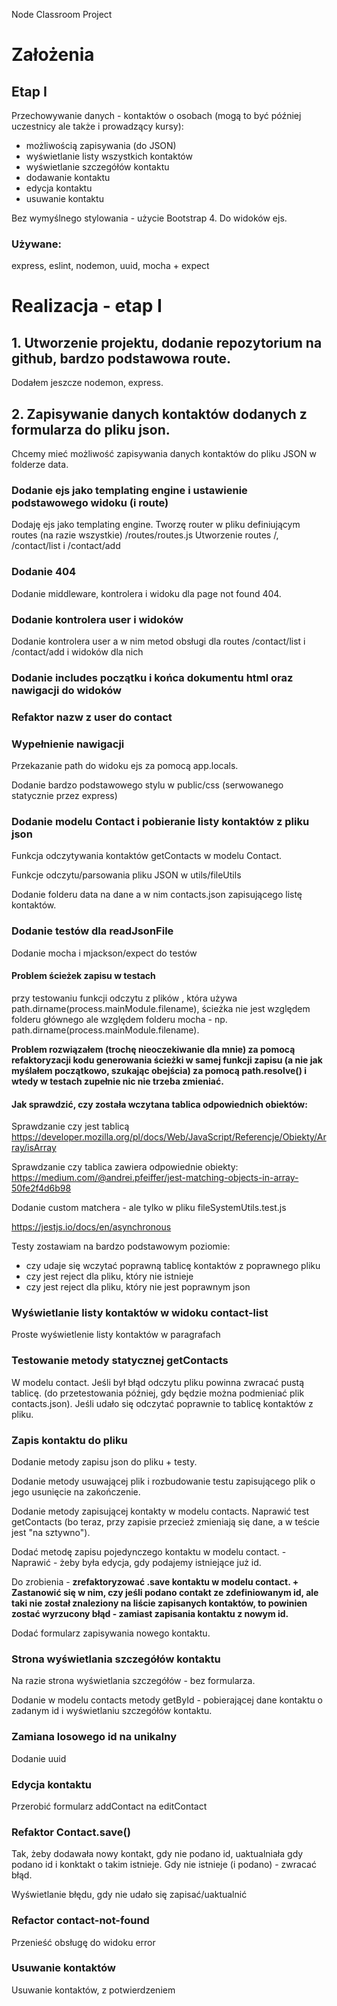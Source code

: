 Node Classroom Project

# Założenia

## Etap I

Przechowywanie danych - kontaktów o osobach (mogą to być później uczestnicy ale także i prowadzący kursy):

- możliwością zapisywania (do JSON)
- wyświetlanie listy wszystkich kontaktów
- wyświetlanie szczegółów kontaktu
- dodawanie kontaktu
- edycja kontaktu
- usuwanie kontaktu

Bez wymyślnego stylowania - użycie Bootstrap 4. Do widoków ejs.

### Używane:

express, eslint, nodemon, uuid, mocha + expect



# Realizacja - etap I

## 1. Utworzenie projektu, dodanie repozytorium na github, bardzo podstawowa route.

Dodałem jeszcze nodemon, express.

## 2. Zapisywanie danych kontaktów dodanych z formularza do pliku json.

Chcemy mieć możliwość zapisywania danych kontaktów do pliku JSON w folderze data.

### Dodanie ejs jako templating engine i ustawienie podstawowego widoku (i route) 

Dodaję ejs jako templating engine. Tworzę router w pliku definiującym routes (na razie wszystkie) /routes/routes.js Utworzenie routes /, /contact/list i /contact/add

### Dodanie 404

Dodanie middleware, kontrolera i widoku dla page not found 404.

### Dodanie kontrolera user i widoków 

Dodanie kontrolera user a w nim metod obsługi dla routes /contact/list i /contact/add i widoków dla nich

### Dodanie includes początku i końca dokumentu html oraz nawigacji do widoków

### Refaktor nazw z user do contact

### Wypełnienie nawigacji

Przekazanie path do widoku ejs za pomocą app.locals. 

Dodanie bardzo podstawowego stylu w public/css (serwowanego statycznie przez express)

### Dodanie modelu Contact i pobieranie listy kontaktów z pliku json

Funkcja odczytywania kontaktów getContacts w modelu Contact.

Funkcje odczytu/parsowania pliku JSON w utils/fileUtils

Dodanie folderu data na dane a w nim contacts.json zapisującego listę kontaktów.

### Dodanie testów dla readJsonFile

Dodanie mocha i mjackson/expect do testów

#### Problem ścieżek zapisu w testach

przy testowaniu funkcji odczytu z plików , która używa path.dirname(process.mainModule.filename), ścieżka nie jest względem folderu głównego ale względem folderu mocha - np. path.dirname(process.mainModule.filename).

**Problem rozwiązałem (trochę nieoczekiwanie dla mnie) za pomocą refaktoryzacji kodu generowania ścieżki w samej funkcji zapisu (a nie jak myślałem początkowo, szukając obejścia) za pomocą path.resolve() i wtedy w testach zupełnie nic nie trzeba zmieniać.**

#### Jak sprawdzić, czy została wczytana tablica odpowiednich obiektów:

Sprawdzanie czy jest tablicą https://developer.mozilla.org/pl/docs/Web/JavaScript/Referencje/Obiekty/Array/isArray

Sprawdzanie czy tablica zawiera odpowiednie obiekty: https://medium.com/@andrei.pfeiffer/jest-matching-objects-in-array-50fe2f4d6b98

Dodanie custom matchera - ale tylko w pliku fileSystemUtils.test.js

https://jestjs.io/docs/en/asynchronous

Testy zostawiam na bardzo podstawowym poziomie:

- czy udaje się wczytać poprawną tablicę kontaktów z poprawnego pliku
- czy jest reject dla pliku, który nie istnieje
- czy jest reject dla pliku, który nie jest poprawnym json

### Wyświetlanie listy kontaktów w widoku contact-list

Proste wyświetlenie listy kontaktów w paragrafach

### Testowanie metody statycznej getContacts

W modelu contact. Jeśli był błąd odczytu pliku powinna zwracać pustą tablicę. (do przetestowania później, gdy będzie można podmieniać plik contacts.json). Jeśli udało się odczytać poprawnie to tablicę kontaktów z pliku.

### Zapis kontaktu do pliku

Dodanie metody zapisu json do pliku + testy.

Dodanie metody usuwającej plik i rozbudowanie testu zapisującego plik o jego usunięcie na zakończenie.

Dodanie metody zapisującej kontakty w modelu contacts. Naprawić test getContacts (bo teraz, przy zapisie przecież zmieniają się dane, a w teście jest "na sztywno").

Dodać metodę zapisu pojedynczego kontaktu w modelu contact. - Naprawić - żeby była edycja, gdy podajemy istniejące już id.

Do zrobienia - **zrefaktoryzować .save kontaktu w modelu contact. + Zastanowić się w nim, czy jeśli podano contakt ze zdefiniowanym id, ale taki nie został znaleziony na liście zapisanych kontaktów, to powinien zostać wyrzucony błąd - zamiast zapisania kontaktu z nowym id.** 

Dodać formularz zapisywania nowego kontaktu.

### Strona wyświetlania szczegółów kontaktu

Na razie strona wyświetlania szczegółów - bez formularza. 

Dodanie w modelu contacts metody getById - pobierającej dane kontaktu o zadanym id i wyświetlaniu szczegółów kontaktu.

### Zamiana losowego id na unikalny

Dodanie uuid

### Edycja kontaktu

Przerobić formularz addContact na editContact

### Refaktor Contact.save()

Tak, żeby dodawała nowy kontakt, gdy nie podano id, uaktualniała gdy podano id i konktakt o takim istnieje. Gdy nie istnieje (i podano) - zwracać błąd.

Wyświetlanie błędu, gdy nie udało się zapisać/uaktualnić

### Refactor contact-not-found

Przenieść obsługę do widoku error

### Usuwanie kontaktów

Usuwanie kontaktów, z potwierdzeniem